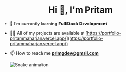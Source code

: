 <h1 align="center">Hi 👋, I'm Pritam</h1>

- 🌱 I’m currently learning **FullStack Development**

- 👨‍💻 All of my projects are available at [https://portfolio-pritammaharjan.vercel.app/](https://portfolio-pritammaharjan.vercel.app/)

- 📫 How to reach me **primgdev@gmail.com**

  ![Snake animation](https://github.com/pritammaharjan86/pritammaharjan86/blob/output/github-contribution-grid-snake.svg)
